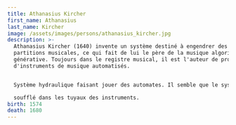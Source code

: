 ```yaml
---
title: Athanasius Kircher
first_name: Athanasius
last_name: Kircher
image: /assets/images/persons/athanasius_kircher.jpg
description: >-
  Athanasius Kircher (1640) invente un système destiné à engendrer des
  partitions musicales, ce qui fait de lui le père de la musique algorithmique
  générative. Toujours dans le registre musical, il est l'auteur de propositions
  d'instruments de musique automatisés.


  Système hydraulique faisant jouer des automates. Il semble que le système hydraulique produit de l'air qui est

  soufflé dans les tuyaux des instruments.
birth: 1574
death: 1680
---
```

